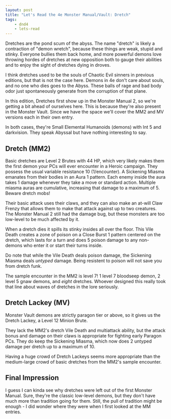 ```yaml
---
layout: post
title: "Let's Read the 4e Monster Manual/Vault: Dretch"
tags:
    - dnd4
    - lets-read
---
```


Dretches are the pond scum of the abyss. The name "dretch" is likely a
contraction of "demon wretch", because these things are weak, stupid and
stinky. Everyone bullies them back home, and more powerful demons love throwing
hordes of dretches at new opposition both to gauge their abilities and to enjoy
the sight of dretches dying in droves.

I think dretches used to be the souls of Chaotic Evil sinners in previous
editions, but that is not the case here. Demons in 4e don't care about souls,
and no one who dies goes to the Abyss. These balls of rage and bad body odor
just spontaneously generate from the corruption of that plane.

In this edition, Dretches first show up in the Monster Manual 2, so we're
getting a bit ahead of ourselves here. This is because they're also present in
the Monster Vault. Since we have the space we'll cover the MM2 and MV versions
each in their own entry.

In both cases, they're Small Elemental Humanoids (demons) with Int 5 and
darkvision. They speak Abyssal but have nothing interesting to say.

## Dretch (MM2)

Basic dretches are Level 2 Brutes with 44 HP, which very likely makes them the
first demon your PCs will ever encounter in a Heroic campaign. They possess the
usual variable resistance 10 (1/encounter). A Sickening Miasma emanates from
their bodies in an Aura 1 pattern. Each enemy inside the aura takes 1 damage
whenever they take a move or standard action. Multiple miasma auras are
cumulative, increasing that damage to a maximum of 5. Beware dretch mobs!

Their basic attack uses their claws, and they can also make an at-will Claw
Frenzy that allows them to make that attack against up to two creatures. The
Monster Manual 2 still had the damage bug, but these monsters are too low-level
to be much affected by it.

When a dretch dies it spills its stinky insides all over the floor. This Vile
Death creates a zone of poison on a Close Burst 1 pattern centered on the
dretch, which lasts for a turn and does 5 poison damage to any non-demons who
enter it or start their turns inside.

Do note that while the Vile Death deals poison damage, the Sickening Miasma
deals _untyped_ damage. Being resistent to poison will not save you from dretch
funk.

The sample encounter in the MM2 is level 7! 1 level 7 bloodseep demon, 2 level 5
gnaw demons, and _eight_ dretches. Whoever designed this really took that line
about waves of dretches in the lore seriously.

## Dretch Lackey (MV)

Monster Vault demons are strictly paragon tier or above, so it gives us the
Dretch Lackey, a Level 12 Minion Brute.

They lack the MM2's dretch Vile Death and multiattack ability, but the attack
bonus and damage on their claws is appropriate for fighting early Paragon
PCs. They do keep the Sickening Miasma, which now does 2 untyped damage per
dretch up to a maximum of 10.

Having a huge crowd of Dretch Lackeys seems more appropriate than the
medium-large crowd of basic dretches from the MM2's sample encounter.

## Final Impression

I guess I can kinda see why dretches were left out of the first Monster
Manual. Sure, they're the classic low-level demons, but they don't have much
more than tradition going for them. Still, the pull of tradition might be
enough - I did wonder where they were when I first looked at the MM entries.
